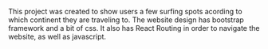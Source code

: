 This project was created to show users a few surfing spots acording to which continent they are traveling to.
The website design has bootstrap framework and a bit of css. It also has React Routing in order to navigate the website, as well as javascript.
